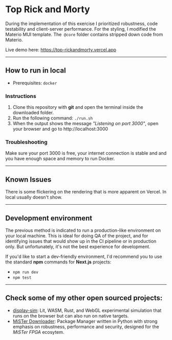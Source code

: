 # Top Rick and Morty

During the implementation of this exercise I prioritized robustness, code testability and client-server performance. For the styling, I modified the Materio MUI template. The` @core` folder contains stripped down code from Materio.

Live demo here: https://top-rickandmorty.vercel.app

-------
## How to run in local

- Prerequisites: `docker`

### Instructions

1. Clone this repository with **git** and open the terminal inside the downloaded folder.
2. Run the following command: `./run.sh`
3. When the output shows the message *"Listening on port 3000"*, open your browser and go to http://localhost:3000

### Troubleshooting

Make sure your port 3000 is free, your internet connection is stable and and you have enough space and memory to run Docker.

---------------
## Known Issues

There is some flickering on the rendering that is more apparent on Vercel. In local usually doesn't show.

---------------
## Development environment

The previous method is indicated to run a production-like environment on your local machine. This is ideal for doing QA of the project, and for identifying issues that would show up in the CI pipeline or in production only. But unfortunately, it's not the best experience for development.

If you'd like to start a dev-friendly environment, I'd recommend you to use the standard **npm** commands for **Next.js** projects:

- `npm run dev`
- `npm test`

-----------------

## Check some of my other open sourced projects:

- [display-sim](https://github.com/theypsilon/display-sim): Lit, WASM, Rust, and WebGL experimental simulation that runs on the browser but can also run on native targets.
- [MiSTer Downloader](https://github.com/MiSTer-devel/Downloader_MiSTer/): Package Manager written in Python with strong emphasis on robustness, performance and security, designed for the *MiSTer FPGA* ecosytem.
